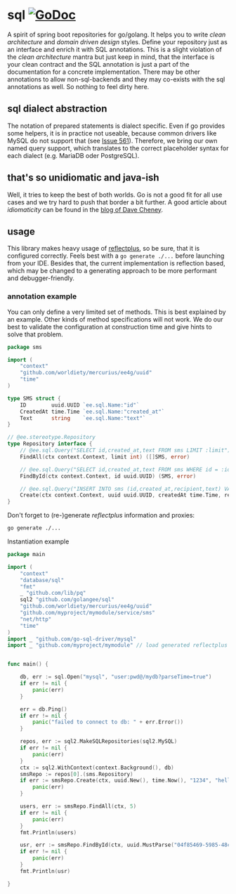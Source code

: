 # sql [![GoDoc](https://godoc.org/github.com/golangee/sql?status.svg)](http://godoc.org/github.com/golangee/sql)

A spirit of spring boot repositories for go/golang. It helps you to write *clean architecture* and *domain driven
design* styles. Define your repository just as an interface and enrich it with SQL annotations. This is
a slight violation of the *clean architecture* mantra but just keep in mind, that the interface
is your clean contract and the SQL annotation is just a part of the documentation for a concrete implementation.
There may be other annotations to allow non-sql-backends and they may co-exists with the sql annotations as
well. So nothing to feel dirty here.

## sql dialect abstraction
The notation of prepared statements is dialect specific. Even if go provides some helpers, it is in
practice not useable, because common drivers like MySQL do not support that (see [Issue 561](https://github.com/go-sql-driver/mysql/issues/561#issuecomment-337441108)).
Therefore, we bring our own named query support, which translates to the correct placeholder syntax for each
dialect (e.g. MariaDB oder PostgreSQL).

## that's so unidiomatic and java-ish
Well, it tries to keep the best of both worlds. Go is not a good fit for all use cases and we try
hard to push that border a bit further. A good article about *idiomaticity* can be found in the
[blog of Dave Cheney](https://dave.cheney.net/2020/02/23/the-zen-of-go).

## usage
This library makes heavy usage of [reflectplus](https://github.com/worldiety/reflectplus), so
be sure, that it is configured correctly. Feels best with a `go generate ./...` before launching from your
IDE. Besides that, the current implementation is reflection based, which may be changed to a generating
approach to be more performant and debugger-friendly.

### annotation example
You can only define a very limited set of methods. This is best explained by an example. Other kinds of
method specifications will not work. We do our best to validate the configuration at construction time
and give hints to solve that problem.

```go
package sms

import (
	"context"
	"github.com/worldiety/mercurius/ee4g/uuid"
	"time"
)

type SMS struct {
	ID        uuid.UUID `ee.sql.Name:"id"`
	CreatedAt time.Time `ee.sql.Name:"created_at"`
	Text      string    `ee.sql.Name:"text"`
}

// @ee.stereotype.Repository
type Repository interface {
	// @ee.sql.Query("SELECT id,created_at,text FROM sms LIMIT :limit")
	FindAll(ctx context.Context, limit int) ([]SMS, error)

	// @ee.sql.Query("SELECT id,created_at,text FROM sms WHERE id = :id")
	FindById(ctx context.Context, id uuid.UUID) (SMS, error)

	// @ee.sql.Query("INSERT INTO sms (id,created_at,recipient,text) VALUES (:uuid, :createdAt, :recipient, :text)")
	Create(ctx context.Context, uuid uuid.UUID, createdAt time.Time, recipient string, text string) error
}
```

Don't forget to (re-)generate *reflectplus* information and proxies:
```bash
go generate ./...
```

Instantiation example
```go
package main

import (
	"context"
	"database/sql"
	"fmt"
	_ "github.com/lib/pq"
	sql2 "github.com/golangee/sql"
	"github.com/worldiety/mercurius/ee4g/uuid"
	"github.com/myproject/mymodule/service/sms"
	"net/http"
	"time"
)
import _ "github.com/go-sql-driver/mysql"
import _ "github.com/myproject/mymodule" // load generated reflectplus


func main() {

	db, err := sql.Open("mysql", "user:pwd@/mydb?parseTime=true")
	if err != nil {
		panic(err)
	}

	err = db.Ping()
	if err != nil {
		panic("failed to connect to db: " + err.Error())
	}

	repos, err := sql2.MakeSQLRepositories(sql2.MySQL)
	if err != nil {
		panic(err)
	}
	ctx := sql2.WithContext(context.Background(), db)
	smsRepo := repos[0].(sms.Repository)
	if err := smsRepo.Create(ctx, uuid.New(), time.Now(), "1234", "hello sms"); err != nil {
		panic(err)
	}

	users, err := smsRepo.FindAll(ctx, 5)
	if err != nil {
		panic(err)
	}
	fmt.Println(users)

	usr, err := smsRepo.FindById(ctx, uuid.MustParse("04f85469-5985-48c1-91a1-bb512a71b1cf"))
	if err != nil {
		panic(err)
	}
	fmt.Println(usr)

}

```
